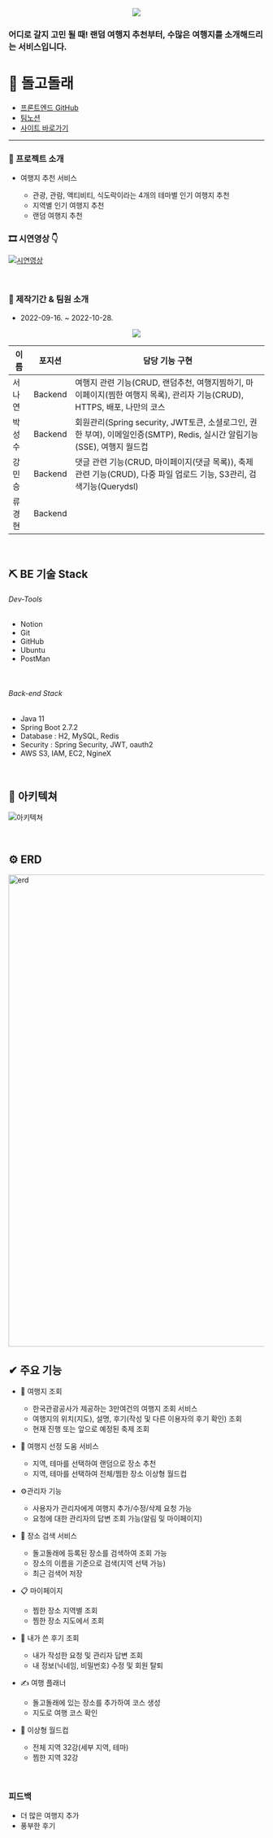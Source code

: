<p align="center">
 <img src="https://user-images.githubusercontent.com/97495661/198329036-9b258aa5-cb1b-4d27-b8c6-7609e052f861.png">
</p>
 <h3> 어디로 갈지 고민 될 때! 랜덤 여행지 추천부터, 수많은 여행지를 소개해드리는 서비스입니다. </h3></div>
<div align="center"></div>

# 🐬 돌고돌래

- [프론트엔드 GitHub](https://github.com/Greendeww/dolgo-dolrae)
- [팀노션](https://www.notion.so/1-695787ebec1e4ecd91a12ff8ae70f7b7)
- [사이트 바로가기](http://dolgo.site/)
---
### 📌 프로젝트 소개
- 여행지 추천 서비스

  - 관광, 관람, 액티비티, 식도락이라는 4개의 테마별 인기 여행지 추천
  - 지역별 인기 여행지 추천
  - 랜덤 여행지 추천

### 🎞 시연영상 👇
[![시연영상](http://img.youtube.com/vi/kxTQ7LKWyTA/0.jpg)](https://youtu.be/kxTQ7LKWyTA)
 
<br>

### 📰 제작기간 & 팀원 소개
- 2022-09-16. ~ 2022-10-28.

<p align="center">
<img src="https://user-images.githubusercontent.com/110075438/198321462-8457a883-df7c-4b8c-9c37-ee8e1ad3c983.png">
</p>

|이름|포지션| 담당 기능 구현                                                                         |
|------|---|----------------------------------------------------------------------------------|
|서나연|Backend| 여행지 관련 기능(CRUD, 랜덤추천, 여행지찜하기, 마이페이지(찜한 여행지 목록), 관리자 기능(CRUD), HTTPS, 배포, 나만의 코스                |
|박성수|Backend| 회원관리(Spring security, JWT토큰, 소셜로그인, 권한 부여), 이메일인증(SMTP), Redis, 실시간 알림기능(SSE), 여행지 월드컵        |
|강민승|Backend| 댓글 관련 기능(CRUD, 마이페이지(댓글 목록)), 축제 관련 기능(CRUD), 다중 파일 업로드 기능, S3관리, 검색기능(Querydsl) |
|류경현|Backend||

<br>

## ⛏ BE 기술 Stack

###### Dev-Tools
- Notion
- Git
- GitHub
- Ubuntu
- PostMan

<br>

###### Back-end Stack
- Java 11
- Spring Boot 2.7.2
- Database : H2, MySQL, Redis
- Security : Spring Security, JWT, oauth2
- AWS S3, IAM, EC2, NgineX

<br>

## 🌸 아키텍쳐

![아키텍쳐](https://user-images.githubusercontent.com/97495661/198329375-c93bca10-7fb1-4d49-88b9-aab30fcef434.png)

<br>

## ⚙️ ERD

<img width="928" alt="erd" src="https://user-images.githubusercontent.com/110075438/198322563-120ff608-7df9-4e78-8ee2-158c5bcb288f.png">

## ✔ 주요 기능

- 🧳 여행지 조회
  - 한국관광공사가 제공하는 3만여건의 여행지 조회 서비스
  - 여행지의 위치(지도), 설명, 후기(작성 및 다른 이용자의 후기 확인) 조회
  - 현재 진행 또는 앞으로 예정된 축제 조회

- 🤝 여행지 선정 도움 서비스
  - 지역, 테마를 선택하여 랜덤으로 장소 추천
  - 지역, 테마를 선택하여 전체/찜한 장소 이상형 월드컵

- ⚙️관리자 기능
  - 사용자가 관리자에게 여행지 추가/수정/삭제 요청 가능
  - 요청에 대한 관리자의 답변 조회 가능(알림 및 마이페이지)

- 🔎 장소 검색 서비스
  - 돌고돌래에 등록된 장소를 검색하여 조회 가능
  - 장소의 이름을 기준으로 검색(지역 선택 가능)
  - 최근 검색어 저장

- 📋 마이페이지
  - 찜한 장소 지역별 조회
  - 찜한 장소 지도에서 조회

- 📰 내가 쓴 후기 조회
  - 내가 작성한 요청 및 관리자 답변 조회
  - 내 정보(닉네임, 비밀번호) 수정 및 회원 탈퇴

- ✍️ 여행 플래너
  - 돌고돌래에 있는 장소를 추가하여 코스 생성
  - 지도로 여행 코스 확인

- 🌸 이상형 월드컵
  - 전체 지역 32강(세부 지역, 테마) 
  - 찜한 지역 32강
<br>

### 피드백
 - 더 많은 여행지 추가
 - 풍부한 후기


